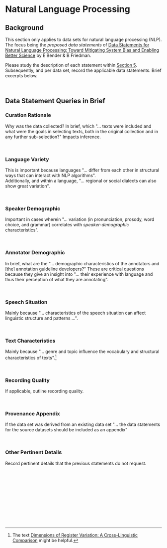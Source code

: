 # Natural Language Processing

## Background

This section only applies to data sets for natural language processing (NLP).  The focus being the *proposed data 
statements* of <a href="https://direct.mit.edu/tacl/article/doi/10.162/tacl_a_00041/43452/Data-Statements-for-Natural-Language-Processing" target="_blank">Data Statements for Natural Language Processing: Toward Mitigating System Bias and Enabling Better Science</a> by E Bender & B Friedman.  

Please study the description of each statement within [Section 5](https://direct.mit.edu/tacl/article/doi/10.162/tacl_a_00041/43452/Data-Statements-for-Natural-Language-Processing).  Subsequently, and per data set, record the 
applicable data statements.   Brief excerpts below.


<br>

## Data Statement Queries in Brief

### Curation Rationale

Why was the data collected?  In brief, which "… texts were included and what were the goals in selecting
texts, both in the original collection and in any further sub-selection?"  Impacts inference.

<br>

### Language Variety

This is important because languages "… differ from each other in structural ways that can interact with NLP algorithms".  
Additionally, and within a language, "… regional or social dialects can also show great variation".

<br>

### Speaker Demographic 

Important in cases wherein "… variation (in pronunciation, prosody, word choice, and grammar) correlates with *speaker-demographic* characteristics".

<br>


### Annotator Demographic

In brief, what are the "… demographic characteristics of the annotators and [the] annotation guideline developers?"  These are critical questions because they give an insight into "… their experience with language and thus their perception of what they are annotating".

<br>

### Speech Situation

Mainly because "… characteristics of the speech situation can affect linguistic structure and patterns …".

<br>

### Text Characteristics

Mainly because "… genre and topic influence the vocabulary and structural characteristics of texts".[^text]

<br>

### Recording Quality

If applicable, outline recording quality.

<br>

### Provenance Appendix

If the data set was derived from an existing data set "… the data statements for the source datasets should be included as an appendix"

<br>

### Other Pertinent Details

Record pertinent details that the previous statements do not request.

<br>
<br>

<br>
<br>

<br>
<br>

<br>
<br>

[^text]: The text <a href="https://www.cambridge.org/core/books/abs/dimensions-of-register-variation/introduction/61C4A891E99FE22223268914361D2F76" target="_blank">Dimensions of Register Variation: A Cross-Linguistic Comparison</a> might be helpful.

<br>
<br>

